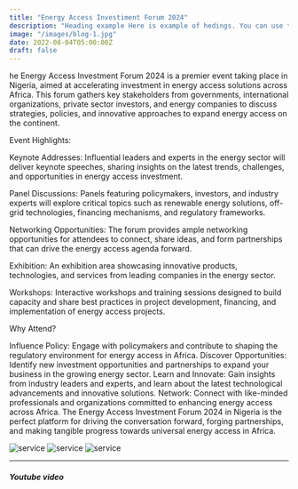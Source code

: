 ```yaml
---
title: "Energy Access Investiment Forum 2024"
description: "Heading example Here is example of hedings. You can use this heading by following markdownify rules."
image: "/images/blog-1.jpg"
date: 2022-08-04T05:00:00Z
draft: false
---
```

he Energy Access Investment Forum 2024 is a premier event taking place in Nigeria, aimed at accelerating investment in energy access solutions across Africa. This forum gathers key stakeholders from governments, international organizations, private sector investors, and energy companies to discuss strategies, policies, and innovative approaches to expand energy access on the continent.

Event Highlights:

Keynote Addresses: Influential leaders and experts in the energy sector will deliver keynote speeches, sharing insights on the latest trends, challenges, and opportunities in energy access investment.

Panel Discussions: Panels featuring policymakers, investors, and industry experts will explore critical topics such as renewable energy solutions, off-grid technologies, financing mechanisms, and regulatory frameworks.

Networking Opportunities: The forum provides ample networking opportunities for attendees to connect, share ideas, and form partnerships that can drive the energy access agenda forward.

Exhibition: An exhibition area showcasing innovative products, technologies, and services from leading companies in the energy sector.

Workshops: Interactive workshops and training sessions designed to build capacity and share best practices in project development, financing, and implementation of energy access projects.

Why Attend?

Influence Policy: Engage with policymakers and contribute to shaping the regulatory environment for energy access in Africa.
Discover Opportunities: Identify new investment opportunities and partnerships to expand your business in the growing energy sector.
Learn and Innovate: Gain insights from industry leaders and experts, and learn about the latest technological advancements and innovative solutions.
Network: Connect with like-minded professionals and organizations committed to enhancing energy access across Africa.
The Energy Access Investment Forum 2024 in Nigeria is the perfect platform for driving the conversation forward, forging partnerships, and making tangible progress towards universal energy access in Africa.








![service](/images/energy-1.jpg "service")
![service](/images/energy-2.jpg "service")
![service](/images/energy-3.jpg "service")



---

##### Youtube video

<YoutubePlayer id="" title="YouTube Video" />
